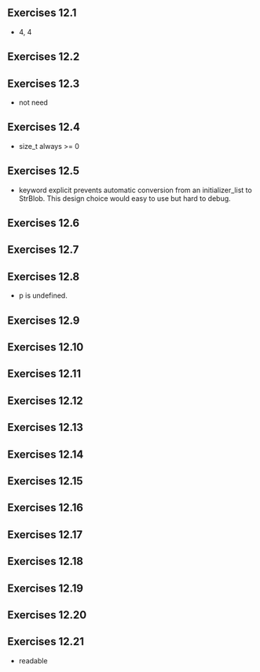 ## Exercises 12.1
- 4, 4
## Exercises 12.2
## Exercises 12.3
- not need

## Exercises 12.4
- size_t always >= 0
  
## Exercises 12.5
- keyword explicit prevents automatic conversion from an initializer_list to StrBlob. This design choice would easy to use but hard to debug.

## Exercises 12.6
## Exercises 12.7
## Exercises 12.8
- p is undefined.

## Exercises 12.9
## Exercises 12.10
## Exercises 12.11
## Exercises 12.12
## Exercises 12.13
## Exercises 12.14
## Exercises 12.15
## Exercises 12.16
## Exercises 12.17
## Exercises 12.18
## Exercises 12.19
## Exercises 12.20
## Exercises 12.21
- readable
